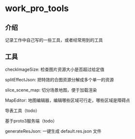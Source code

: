 # work_pro_tools

## 介绍

记录工作中自己写的一些工具，或者经常用到的工具

## 工具

checkImageSize: 检查图片资源大小是否超过给定值

splitEffectJson: 把特效的合图资源分解成多个单一的资源

slice_scene_map: 切分场景地图，便于加载渲染

MapEditor: 地图编辑器，编辑哪些区域可行走，哪些区域是障碍点

导表工具（todo）

基于proto3服务端（todo）

generateResJson: 一键生成 default.res.json 文件
